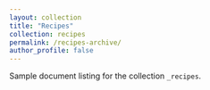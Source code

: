```yaml
---
layout: collection
title: "Recipes"
collection: recipes
permalink: /recipes-archive/
author_profile: false
---
```


Sample document listing for the collection `_recipes`.